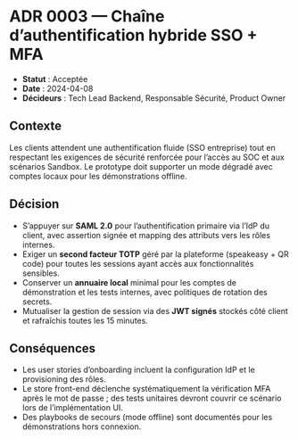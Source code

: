 # ADR 0003 — Chaîne d’authentification hybride SSO + MFA

- **Statut** : Acceptée
- **Date** : 2024-04-08
- **Décideurs** : Tech Lead Backend, Responsable Sécurité, Product Owner

## Contexte
Les clients attendent une authentification fluide (SSO entreprise) tout en respectant les
exigences de sécurité renforcée pour l’accès au SOC et aux scénarios Sandbox. Le prototype doit
supporter un mode dégradé avec comptes locaux pour les démonstrations offline.

## Décision
- S’appuyer sur **SAML 2.0** pour l’authentification primaire via l’IdP du client, avec assertion
  signée et mapping des attributs vers les rôles internes.
- Exiger un **second facteur TOTP** géré par la plateforme (speakeasy + QR code) pour toutes les
  sessions ayant accès aux fonctionnalités sensibles.
- Conserver un **annuaire local** minimal pour les comptes de démonstration et les tests internes,
  avec politiques de rotation des secrets.
- Mutualiser la gestion de session via des **JWT signés** stockés côté client et rafraîchis toutes
  les 15 minutes.

## Conséquences
- Les user stories d’onboarding incluent la configuration IdP et le provisioning des rôles.
- Le store front-end déclenche systématiquement la vérification MFA après le mot de passe ;
  des tests unitaires devront couvrir ce scénario lors de l’implémentation UI.
- Des playbooks de secours (mode offline) sont documentés pour les démonstrations hors connexion.

